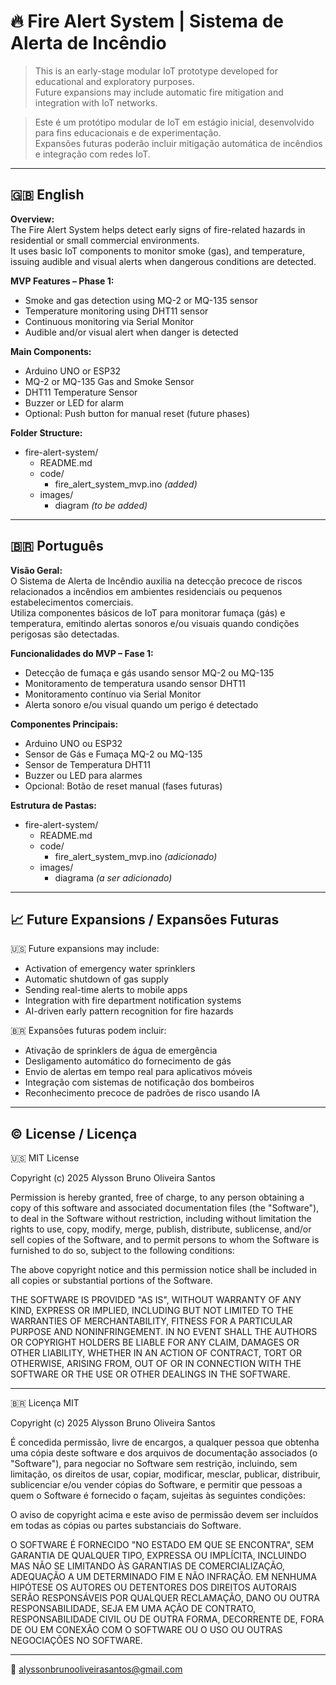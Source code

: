 # 🔥 Fire Alert System | Sistema de Alerta de Incêndio

> This is an early-stage modular IoT prototype developed for educational and exploratory purposes.  
> Future expansions may include automatic fire mitigation and integration with IoT networks.

> Este é um protótipo modular de IoT em estágio inicial, desenvolvido para fins educacionais e de experimentação.  
> Expansões futuras poderão incluir mitigação automática de incêndios e integração com redes IoT.

---

## 🇬🇧 English

**Overview:**  
The Fire Alert System helps detect early signs of fire-related hazards in residential or small commercial environments.  
It uses basic IoT components to monitor smoke (gas), and temperature, issuing audible and visual alerts when dangerous conditions are detected.

**MVP Features – Phase 1:**

- Smoke and gas detection using MQ-2 or MQ-135 sensor
- Temperature monitoring using DHT11 sensor
- Continuous monitoring via Serial Monitor
- Audible and/or visual alert when danger is detected

**Main Components:**

- Arduino UNO or ESP32  
- MQ-2 or MQ-135 Gas and Smoke Sensor  
- DHT11 Temperature Sensor  
- Buzzer or LED for alarm  
- Optional: Push button for manual reset (future phases)

**Folder Structure:**

- fire-alert-system/  
  - README.md  
  - code/  
    - fire_alert_system_mvp.ino *(added)*  
  - images/  
    - diagram *(to be added)*

---

## 🇧🇷 Português

**Visão Geral:**  
O Sistema de Alerta de Incêndio auxilia na detecção precoce de riscos relacionados a incêndios em ambientes residenciais ou pequenos estabelecimentos comerciais.  
Utiliza componentes básicos de IoT para monitorar fumaça (gás) e temperatura, emitindo alertas sonoros e/ou visuais quando condições perigosas são detectadas.

**Funcionalidades do MVP – Fase 1:**

- Detecção de fumaça e gás usando sensor MQ-2 ou MQ-135
- Monitoramento de temperatura usando sensor DHT11
- Monitoramento contínuo via Serial Monitor
- Alerta sonoro e/ou visual quando um perigo é detectado

**Componentes Principais:**

- Arduino UNO ou ESP32  
- Sensor de Gás e Fumaça MQ-2 ou MQ-135  
- Sensor de Temperatura DHT11  
- Buzzer ou LED para alarmes  
- Opcional: Botão de reset manual (fases futuras)

**Estrutura de Pastas:**

- fire-alert-system/  
  - README.md  
  - code/  
    - fire_alert_system_mvp.ino *(adicionado)*  
  - images/  
    - diagrama *(a ser adicionado)*

---

## 📈 Future Expansions / Expansões Futuras

🇺🇸 Future expansions may include:
- Activation of emergency water sprinklers
- Automatic shutdown of gas supply
- Sending real-time alerts to mobile apps
- Integration with fire department notification systems
- AI-driven early pattern recognition for fire hazards

🇧🇷 Expansões futuras podem incluir:
- Ativação de sprinklers de água de emergência
- Desligamento automático do fornecimento de gás
- Envio de alertas em tempo real para aplicativos móveis
- Integração com sistemas de notificação dos bombeiros
- Reconhecimento precoce de padrões de risco usando IA

---

## ©️ License / Licença

🇺🇸 MIT License

Copyright (c) 2025 Alysson Bruno Oliveira Santos

Permission is hereby granted, free of charge, to any person obtaining a copy of this software and associated documentation files (the "Software"), to deal in the Software without restriction, including without limitation the rights to use, copy, modify, merge, publish, distribute, sublicense, and/or sell copies of the Software, and to permit persons to whom the Software is furnished to do so, subject to the following conditions:

The above copyright notice and this permission notice shall be included in all copies or substantial portions of the Software.

THE SOFTWARE IS PROVIDED "AS IS", WITHOUT WARRANTY OF ANY KIND, EXPRESS OR IMPLIED, INCLUDING BUT NOT LIMITED TO THE WARRANTIES OF MERCHANTABILITY, FITNESS FOR A PARTICULAR PURPOSE AND NONINFRINGEMENT. IN NO EVENT SHALL THE AUTHORS OR COPYRIGHT HOLDERS BE LIABLE FOR ANY CLAIM, DAMAGES OR OTHER LIABILITY, WHETHER IN AN ACTION OF CONTRACT, TORT OR OTHERWISE, ARISING FROM, OUT OF OR IN CONNECTION WITH THE SOFTWARE OR THE USE OR OTHER DEALINGS IN THE SOFTWARE.

---

🇧🇷 Licença MIT

Copyright (c) 2025 Alysson Bruno Oliveira Santos

É concedida permissão, livre de encargos, a qualquer pessoa que obtenha uma cópia deste software e dos arquivos de documentação associados (o "Software"), para negociar no Software sem restrição, incluindo, sem limitação, os direitos de usar, copiar, modificar, mesclar, publicar, distribuir, sublicenciar e/ou vender cópias do Software, e permitir que pessoas a quem o Software é fornecido o façam, sujeitas às seguintes condições:

O aviso de copyright acima e este aviso de permissão devem ser incluídos em todas as cópias ou partes substanciais do Software.

O SOFTWARE É FORNECIDO "NO ESTADO EM QUE SE ENCONTRA", SEM GARANTIA DE QUALQUER TIPO, EXPRESSA OU IMPLÍCITA, INCLUINDO MAS NÃO SE LIMITANDO ÀS GARANTIAS DE COMERCIALIZAÇÃO, ADEQUAÇÃO A UM DETERMINADO FIM E NÃO INFRAÇÃO. EM NENHUMA HIPÓTESE OS AUTORES OU DETENTORES DOS DIREITOS AUTORAIS SERÃO RESPONSÁVEIS POR QUALQUER RECLAMAÇÃO, DANO OU OUTRA RESPONSABILIDADE, SEJA EM UMA AÇÃO DE CONTRATO, RESPONSABILIDADE CIVIL OU DE OUTRA FORMA, DECORRENTE DE, FORA DE OU EM CONEXÃO COM O SOFTWARE OU O USO OU OUTRAS NEGOCIAÇÕES NO SOFTWARE.

---

📧 alyssonbrunooliveirasantos@gmail.com
